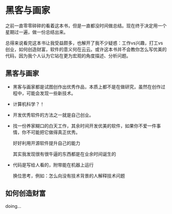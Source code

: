 # 黑客与画家

之前一直零零碎碎的看着这本书，但是一直都没时间做总结。现在终于决定用一个星期过一遍，做一份总结出来。

总得来说看完这本书让我受益颇多，也解开了我不少疑惑：工作vs兴趣，打工vs创业，如何创造财富，软件的意义何在云云。或许这本书并不会教你怎么写优美的代码，因为我个人认为它站在更为宏观的角度描述、分析问题。

## 黑客与画家

* 黑客与画家都是试图创作出优秀作品，本质上都不是在做研究，虽然在创作过程中，可能会发现一些新技术。

* 计算机科学？！

* 开发优秀软件的方法之一就是自己创业。

* 找一份养家糊口的白天工作，其余时间开发优美的软件，如果你不爱一件事情，你不可能把它做得真正优秀。
 
    好好利用开源软件提升自己的能力

	其实我发现很有很牛逼的东西都是在业余时间诞生的

* 代码是写给人看的，附带能在机器上运行
 
	换位思考，例如：怎么向没有技术背景的人解释技术问题
	
## 如何创造财富

doing...